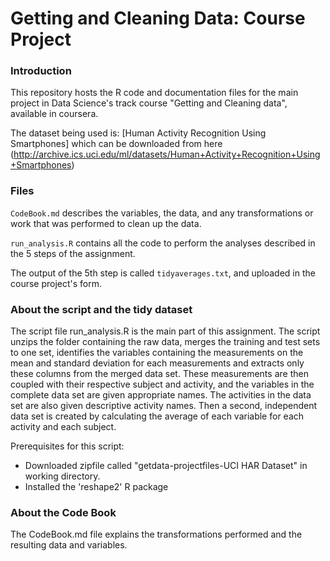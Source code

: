 # Getting and Cleaning Data: Course Project

### Introduction

This repository hosts the R code and documentation files for the main project in Data Science's track course "Getting and Cleaning data", available in coursera.

The dataset being used is: [Human Activity Recognition Using Smartphones] which can be downloaded from here (http://archive.ics.uci.edu/ml/datasets/Human+Activity+Recognition+Using+Smartphones)

### Files

`CodeBook.md` describes the variables, the data, and any transformations or work that was performed to clean up the data.

`run_analysis.R` contains all the code to perform the analyses described in the 5 steps of the assignment.

The output of the 5th step is called `tidyaverages.txt`, and uploaded in the course project's form.

### About the script and the tidy dataset

The script file run_analysis.R is the main part of this assignment. The script unzips the folder containing the raw data, merges the training and test sets to one set, identifies the variables containing the measurements on the mean and standard deviation for each measurements and extracts only these columns from the merged data set. These measurements are then coupled with their respective subject and activity, and the variables in the complete data set are given appropriate names. The activities in the data set are also given descriptive activity names. Then a second, independent data set is created by calculating the average of each variable for each activity and each subject.

Prerequisites for this script: 

+ Downloaded zipfile called "getdata-projectfiles-UCI HAR Dataset" in working directory.
+ Installed the 'reshape2' R package

### About the Code Book

The CodeBook.md file explains the transformations performed and the resulting data and variables.